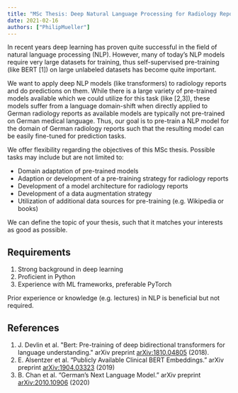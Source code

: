 ```yaml
---
title: "MSc Thesis: Deep Natural Language Processing for Radiology Reports"
date: 2021-02-16
authors: ["PhilipMueller"]
---
```


In recent years deep learning has proven quite successful in the field of natural language processing (NLP). However, many of today’s NLP models require very large datasets for training, thus self-supervised pre-training (like BERT [1]) on large unlabeled datasets has become quite important.

We want to apply deep NLP models (like transformers) to radiology reports and do predictions on them. While there is a large variety of pre-trained models available which we could utilize for this task (like [2,3]), these models suffer from a language domain-shift when directly applied to German radiology reports as available models are typically not pre-trained on German medical language.
Thus, our goal is to pre-train a NLP model for the domain of German radiology reports such that the resulting model can be easily fine-tuned for prediction tasks.

We offer flexibility regarding the objectives of this MSc thesis.
Possible tasks may include but are not limited to:
-   Domain adaptation of pre-trained models
-   Adaption or development of a pre-training strategy for radiology reports
-   Development of a model architecture for radiology reports
-   Development of a data augmentation strategy
-   Utilization of additional data sources for pre-training (e.g. Wikipedia or books)

We can define the topic of your thesis, such that it matches your interests as good as possible.

## Requirements
1.  Strong background in deep learning
2.  Proficient in Python
3.  Experience with ML frameworks, preferable PyTorch

Prior experience or knowledge (e.g. lectures) in NLP is beneficial but not required.

## References
1.  J. Devlin et al. "Bert: Pre-training of deep bidirectional transformers for language understanding." arXiv preprint [arXiv:1810.04805](https://arxiv.org/abs/1810.04805) (2018).
2.  E. Alsentzer et al. “Publicly Available Clinical BERT Embeddings.” arXiv preprint [arXiv:1904.03323](https://arxiv.org/abs/1904.03323) (2019)
3.  B. Chan et al. “German’s Next Language Model.” arXiv preprint [arXiv:2010.10906](https://arxiv.org/abs/2010.10906) (2020)
